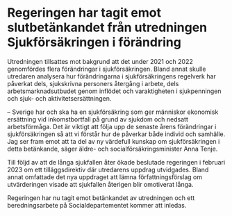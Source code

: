 # Regeringen har tagit emot slutbetänkandet från utredningen Sjukförsäkringen i förändring

Utredningen tillsattes mot bakgrund att det under 2021 och 2022 genomfördes flera förändringar i sjukförsäkringen. Bland annat skulle utredaren analysera hur förändringarna i sjukförsäkringens regelverk har påverkat dels, sjukskrivna personers återgång i arbete, dels arbetsmarknadsutbudet genom inflödet och varaktigheten i sjukpenningen och sjuk- och aktivitetsersättningen.

– Sverige har och ska ha en sjukförsäkring som ger människor ekonomisk ersättning vid inkomstbortfall på grund av sjukdom och nedsatt arbetsförmåga. Det är viktigt att följa upp de senaste årens förändringar i sjukförsäkringen så att vi förstår hur de påverkar både individ och samhälle. Jag ser fram emot att ta del av ny värdefull kunskap om sjukförsäkringen i detta betänkande, säger äldre- och socialförsäkringsminister Anna Tenje.

Till följd av att de långa sjukfallen åter ökade beslutade regeringen i februari 2023 om ett tilläggsdirektiv där utredarens uppdrag utvidgades. Bland annat omfattade det nya uppdraget att lämna författningsförslag om utvärderingen visade att sjukfallen återigen blir omotiverat långa.

Regeringen har nu tagit emot betänkandet av utredningen och ett beredningsarbete på Socialdepartementet kommer att inledas.
